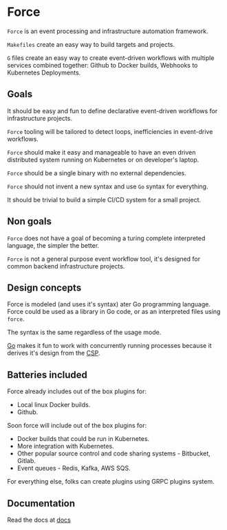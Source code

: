 # Force

`Force` is an event processing and infrastructure automation framework.

`Makefiles` create an easy way to build targets and projects.

`G` files create an easy way to create event-driven workflows with multiple services
combined together: Github to Docker builds, Webhooks to Kubernetes Deployments.

## Goals

It should be easy and fun to define declarative event-driven workflows for infrastructure
projects.

`Force` tooling will be tailored to detect loops, inefficiencies in event-drive workflows.

`Force` should make it easy and manageable to have an even driven distributed system
running on Kubernetes or on developer's laptop.

`Force` should be a single binary with no external dependencies.

`Force` should not invent a new syntax and use `Go` syntax for everything.

It should be trivial to build a simple CI/CD system for a small project.

## Non goals

`Force` does not have a goal of becoming a turing complete interpreted language,
the simpler the better.

`Force` is not a general purpose event workflow tool, it's designed for common
backend infrastructure projects.

## Design concepts

Force is modeled (and uses it's syntax) ater Go programming language. Force
could be used as a library in Go code, or as an interpreted files using `force`.

The syntax is the same regardless of the usage mode.

[Go](https://golang.org) makes it fun to work with concurrently running processes because it derives
it's design from the [CSP](http://www.usingcsp.com/cspbook.pdf).

## Batteries included

Force already includes out of the box plugins for:

* Local linux Docker builds.
* Github.

Soon force will include out of the box plugins for:

* Docker builds that could be run in Kubernetes.
* More integration with Kubernetes.
* Other popular source control and code sharing systems - Bitbucket, Gitlab.
* Event queues - Redis, Kafka, AWS SQS.

For everything else, folks can create plugins using GRPC plugins system.

## Documentation

Read the docs at [docs](docs/index.md)
